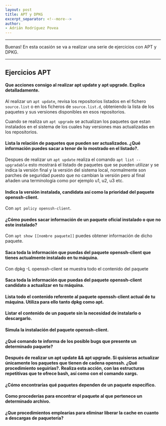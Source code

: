 ```yaml
---
layout: post
title: APT y DPKG
excerpt_separator: <!--more-->
author:
- Adrián Rodríguez Povea
---
```


***

Buenas! En esta ocasión se va a realizar una serie de ejercicios con APT y DPKG.

***

<!--more-->

## Ejercicios APT

#### Que acciones consigo al realizar apt update y apt upgrade. Explica detalladamente.

Al realizar un `apt update`, revisa los repositorios listados en el fichero `source.list` o en los ficheros de `source.list.d`, obteniendo la lista de los paquetes y sus versiones disponibles en esos repositorios.

Cuando se realiza un `apt upgrade` se actualizan los paquetes que estan instalados en el sistema de los cuales hay versiones mas actualizadas en los repositorios.

#### Lista la relación de paquetes que pueden ser actualizados. ¿Qué información puedes sacar a tenor de lo mostrado en el listado?.

Despues de realizar un `apt update` realiza el comando `apt list --upgradable` esto mostrará el listado de paquetes que se pueden utilizar y se indica la versión final y la versión del sistema local, normalmente son parches de seguridad puesto que no cambian la versión pero al final añaden una terminología como por ejemplo u1, u2, u3 etc.

#### Indica la versión instalada, candidata así como la prioridad del paquete openssh-client.

Con `apt policy openssh-client`.

#### ¿Cómo puedes sacar información de un paquete oficial instalado o que no este instalado?

Con `apt show [[nombre paquete]]` puedes obtener información de dicho paquete.

#### Saca toda la información que puedas del paquete openssh-client que tienes actualmente instalado en tu máquina.

Con dpkg -L openssh-client se muestra todo el contenido del paquete

#### Saca toda la información que puedas del paquete openssh-client candidato a actualizar en tu máquina.



#### Lista todo el contenido referente al paquete openssh-client actual de tu máquina. Utiliza para ello tanto dpkg como apt.

#### Listar el contenido de un paquete sin la necesidad de instalarlo o descargarlo.

#### Simula la instalación del paquete openssh-client.

#### ¿Qué comando te informa de los posible bugs que presente un determinado paquete?

#### Después de realizar un apt update && apt upgrade. Si quisieras actualizar únicamente los paquetes que tienen de cadena openssh. ¿Qué procedimiento seguirías?. Realiza esta acción, con las estructuras repetitivas que te ofrece bash, así como con el comando xargs.

#### ¿Cómo encontrarías qué paquetes dependen de un paquete específico.

#### Como procederías para encontrar el paquete al que pertenece un determinado archivo.

#### ¿Que procedimientos emplearías para eliminar liberar la cache en cuanto a descargas de paquetería?